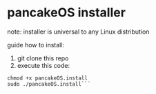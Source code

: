 # pancakeOS installer
note: installer is universal to any Linux distribution

guide how to install:
1. git clone this repo
2. execute this code:
```
chmod +x pancakeOS.install
sudo ./pancakeOS.install```
